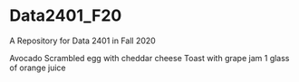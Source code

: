 # Data2401_F20
A Repository for Data 2401 in Fall 2020

Avocado 
Scrambled egg with cheddar cheese
Toast with grape jam
1 glass of orange juice
